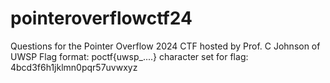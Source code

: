 # pointeroverflowctf24
Questions for the Pointer Overflow 2024 CTF hosted by Prof. C Johnson of UWSP
Flag format: poctf{uwsp_....}
character set for flag: 4bcd3f6h1jklmn0pqr57uvwxyz
